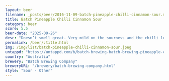 ```yaml
---
layout: beer
filename: _posts/beer/2016-11-09-batch-pineapple-chilli-cinnamon-sour.md
title: Batch Pineapple Chilli Cinnamon Sour
category: beer
score: 5.5
beer-date: "2025-09-26"
desc: "Doesn’t smell great. Very mild on the sourness and the chilli level is right, just hits in the back of the throat. Interesting and ok but I wouldn’t come back"
permalink: /beer/:title.html
img: /img/list/batch-pineapple-chilli-cinnamon-sour.jpeg
untappd: "https://untappd.com/b/batch-brewing-batch-brewing-pineapple-chili-and-cinnamon-tepache-sour/6167355"
country: "Australia"
brewery: "Batch Brewing Company"
breweryURL: "/brewery/batch-brewing-company.html"
style: "Sour - Other"
---
```

